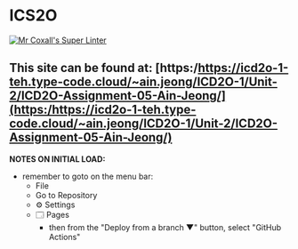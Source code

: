 # ICS2O

[![Mr Coxall's Super Linter](https://github.com/MTHS-ICD2O-1-2024/ICD2O-Assignment-05-Ain-Jeong/workflows/Mr%20Coxall's%20Super%20Linter/badge.svg)](https://github.com/MTHS-ICD2O-1-2024/ICD2O-Assignment-05-Ain-Jeong/actions)

This site can be found at: [https:/https://icd2o-1-teh.type-code.cloud/~ain.jeong/ICD2O-1/Unit-2/ICD2O-Assignment-05-Ain-Jeong/](https:/https://icd2o-1-teh.type-code.cloud/~ain.jeong/ICD2O-1/Unit-2/ICD2O-Assignment-05-Ain-Jeong/)
---

**NOTES ON INITIAL LOAD:**
- remember to goto on the menu bar:
  - File
  - Go to Repository
  - ⚙ Settings
  - 🗔 Pages
    - then from the "Deploy from a branch ▼" button, select "GitHub Actions"
